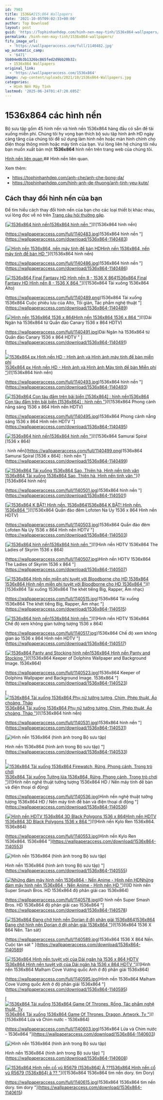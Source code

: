 ```yaml
---
id: 7903
title: 1536&#215;864 Wallpapers
date: '2021-10-05T09:02:33+00:00'
author: Top Download
layout: post
guid: 'https://Tophinhanhdep.com/hinh-nen-may-tinh/1536x864-wallpapers/'
permalink: /hinh-nen-may-tinh/1536x864-wallpapers/
fifu_image_url:
  - 'https://wallpaperaccess.com/full/1140482.jpg'
wp_automatic_camp:
  - '6471'
5b804e0b3b1326bc865fed2d9bb20b32:
  - 1536x864 Wallpapers
original_link:
  - 'https://wallpaperaccess.com/1536x864'
image: /wp-content/uploads/2021/10/1536x864-Wallpapers.jpg
categories:
  - Hình Nền Máy Tính
lastmod: '2025-06-24T01:47:20.695Z'
---
```

# 1536x864 các hình nền

Bộ sưu tập gồm 45 hình nền và hình nền 1536x864 hàng đầu có sẵn để tải xuống miễn phí. Chúng tôi hy vọng bạn thích bộ sưu tập hình ảnh HD ngày càng tăng của chúng tôi để sử dụng làm hình nền hoặc màn hình chính cho điện thoại thông minh hoặc máy tính của bạn. Vui lòng liên hệ chúng tôi nếu bạn muốn xuất bản một **1536x864** hình nền trên trang web của chúng tôi.

[Hình nền liên quan ](#related) ## Hình nền liên quan.

   
 Xem thêm:

   
- <https://tophinhanhdep.com/anh-che/anh-che-bong-da/>
- <https://tophinhanhdep.com/hinh-anh-de-thuong/anh-tinh-yeu-kute/>

## Cách thay đổi hình nền của bạn

Để tìm hiểu cách thay đổi hình nền của bạn cho các loại thiết bị khác nhau, vui lòng đọc về nó trên [Trang câu hỏi thường gặp](https://tophinhanhdep.com/faq/).

  
[[![1536x864 hình nền](https://wallpaperaccess.com/full/1140482.jpg)1536x864 hình nền "](https://wallpaperaccess.com/download/1536x864-1140482)](![1536x864 hình nền)

(https://wallpaperaccess.com/full/1140483.jpg)1536x864 hình nền "](https://wallpaperaccess.com/download/1536x864-1140483)

[[![Hình nền 1536x864, nền máy tính để bàn HD](https://wallpaperaccess.com/full/1140484.jpg)Hình nền 1536x864, nền máy tính để bàn HD "](https://wallpaperaccess.com/download/1536x864-1140484)](![1536x864 hình nền)

(https://wallpaperaccess.com/full/1140486.jpg)1536x864 hình nền "](https://wallpaperaccess.com/download/1536x864-1140486)

[[![1536x864 Final Fantasy HD Hình nền 8 - 1536 X 864](https://wallpaperaccess.com/full/1140488.jpg)1536x864 Final Fantasy HD Hình nền 8 - 1536 X 864 "](https://wallpaperaccess.com/download/1536x864-1140488)](![1536x864 Tải xuống 1536x864 Alto)

(https://wallpaperaccess.com/full/1140489.png)1536x864 Tải xuống 1536x864 Cuộc phiêu lưu của Alto, Tối giản, Tác phẩm nghệ thuật "](https://wallpaperaccess.com/download/1536x864-1140489)

[[![Hình nền 1536x864 1536 x 864](https://wallpaperaccess.com/full/1140490.jpg)Hình nền 1536x864 1536 x 864 "](https://wallpaperaccess.com/download/1536x864-1140490)](![Dải Ngân hà 1536x864 từ Quần đảo Canary 1536 x 864 HDTV)

(https://wallpaperaccess.com/full/1140491.jpg)Dải Ngân hà 1536x864 từ Quần đảo Canary 1536 x 864 HDTV " ](https://wallpaperaccess.com/download/1536x864-1140491)

[[![1536x864 px Hình nền HD - Hình ảnh và Hình ảnh máy tính để bàn miễn phí](https://wallpaperaccess.com/full/1140492.jpg)1536x864 px Hình nền HD - Hình ảnh và Hình ảnh Máy tính để bàn Miễn phí "](https://wallpaperaccess.com/download/1536x864-1140492)](![1536x864 hình nền)

(https://wallpaperaccess.com/full/1140493.jpg)1536x864 hình nền "](https://wallpaperaccess.com/download/1536x864-1140493)

[[![1536x864 Con tàu đắm trên bãi biển [1536x864] : hình nền](https://wallpaperaccess.com/full/1140494.jpg)1536x864 Con tàu đắm trên bãi biển \[1536x864\] : hình nền "](https://wallpaperaccess.com/download/1536x864-1140494)](![1536x864 Phong cảnh nắng sáng 1536 x 864 Hình nền HDTV)

(https://wallpaperaccess.com/full/1140495.jpg)1536x864 Phong cảnh nắng sáng 1536 x 864 Hình nền HDTV "](https://wallpaperaccess.com/download/1536x864-1140495)

[[![1536x864 hình nền](https://wallpaperaccess.com/full/1140497.jpg)1536x864 hình nền "](https://wallpaperaccess.com/download/1536x864-1140497)](![1536x864 Samurai Spiral [1536 x 864)

 : hình nền](https://wallpaperaccess.com/full/1140499.png)1536x864 Samurai Spiral \[1536 x 864\] : hình nền "](https://wallpaperaccess.com/download/1536x864-1140499)

[[![1536x864 Tải xuống 1536x864 Sao, Thiên hà, Hình nền tinh vân](https://wallpaperaccess.com/full/1140500.jpg)1536x864 Tải xuống 1536x864 Sao, Thiên hà, Hình nền tinh vân "](https://wallpaperaccess.com/download/1536x864-1140500)](![1536x864 hình nền)

(https://wallpaperaccess.com/full/1140501.jpg)1536x864 hình nền "](https://wallpaperaccess.com/download/1536x864-1140501)

[[![1536x864 K BẬT!  Hình nền.  1536x864](https://wallpaperaccess.com/full/1140502.jpg)1536x864 K BẬT! Hình nền. 1536x864 "](https://wallpaperaccess.com/download/1536x864-1140502)](![1536x864 Quần đảo đêm Lofoten Na Uy 1536 x 864 Hình nền HDTV)

(https://wallpaperaccess.com/full/1140503.jpg)1536x864 Quần đảo đêm Lofoten Na Uy 1536 x 864 Hình nền HDTV "](https://wallpaperaccess.com/download/1536x864-1140503)

[[![1536x864 hình nền](https://wallpaperaccess.com/full/1140504.jpg)1536x864 hình nền "](https://wallpaperaccess.com/download/1536x864-1140504)](![Hình nền HDTV 1536x864 The Ladies of Skyrim 1536 x 864)

(https://wallpaperaccess.com/full/1140507.jpg)Hình nền HDTV 1536x864 The Ladies of Skyrim 1536 x 864 "](https://wallpaperaccess.com/download/1536x864-1140507)

[[![1536x864 Hình nền miễn phí tuyệt vời Bloodborne cho HD 1536x864](https://wallpaperaccess.com/full/1140510.jpg)1536x864 Hình nền miễn phí tuyệt vời Bloodborne cho HD 1536x864 "](https://wallpaperaccess.com/download/1536x864-1140510)](![1536x864 Tải xuống 1536x864 The khét tiếng Big, Rapper, Âm nhạc)

(https://wallpaperaccess.com/full/1140515.jpg)1536x864 Tải xuống 1536x864 The khét tiếng Big, Rapper, Âm nhạc "](https://wallpaperaccess.com/download/1536x864-1140515)

[[![1536x864 hình nền](https://wallpaperaccess.com/full/1140516.jpg)1536x864 hình nền "](https://wallpaperaccess.com/download/1536x864-1140516)](![Hình nền HDTV 1536x864 Chế độ xem không gian tưởng tượng 1536 x 864)

(https://wallpaperaccess.com/full/1140517.jpg)1536x864 Chế độ xem không gian ảo 1536 x 864 Hình nền HDTV "](https://wallpaperaccess.com/download/1536x864-1140517)

[[![1536x864 Panty and Stocking hình nền](https://wallpaperaccess.com/full/1140522.jpg)1536x864 Hình nền Panty and Stocking "](https://wallpaperaccess.com/download/1536x864-1140522)](![1536x864 Keeper of Dolphins Wallpaper and Background Image.  1536x864)

(https://wallpaperaccess.com/full/1140523.jpg)1536x864 Keeper of Dolphins Wallpaper and Background Image. 1536x864 "](https://wallpaperaccess.com/download/1536x864-1140523)

[[![1536x864 Tải xuống 1536x864 Phụ nữ tưởng tượng, Chim, Phép thuật, Áo choàng, Tháp](https://wallpaperaccess.com/full/1140524.jpg)1536x864 Tải xuống 1536x864 Phụ nữ tưởng tượng, Chim, Phép thuật, Áo choàng, Tháp "](https://wallpaperaccess.com/download/1536x864-1140524)](![1536x864 hình nền)

(https://wallpaperaccess.com/full/1140531.jpg)1536x864 hình nền "](https://wallpaperaccess.com/download/1536x864-1140531)

[![Hình nền 1536x864 (hình ảnh trong Bộ sưu tập)](https://wallpaperaccess.com/full/1140533.jpg)

Hình nền 1536x864 (hình ảnh trong Bộ sưu tập) "](https://wallpaperaccess.com/download/1536x864-1140533)

[[![1536x864 Tải xuống 1536x864 Firewatch, Rừng, Phong cảnh, Trong trò chơi](https://wallpaperaccess.com/full/1140535.jpg)1536x864 Tải xuống Tường lửa 1536x864, Rừng, Phong cảnh, Trong trò chơi "](https://wallpaperaccess.com/download/1536x864-1140535)](![Hình nền nghệ thuật tưởng tượng 1536x864 HD / Nền máy tính để bàn và điện thoại di động)

(https://wallpaperaccess.com/full/1140536.jpg)Hình nền nghệ thuật tưởng tượng 1536x864 HD / Nền máy tính để bàn và điện thoại di động "](https://wallpaperaccess.com/download/1536x864-1140536)

[[![Hình nền HDTV 1536x864 3D Black Polygons 1536 x 864](https://wallpaperaccess.com/full/1140549.jpg)Hình nền HDTV 1536x864 3D Black Polygons 1536 x 864 "](https://wallpaperaccess.com/download/1536x864-1140549)](![Hình nền Kylo Ren 1536x864.  1536x864)

(https://wallpaperaccess.com/full/1140553.jpg)Hình nền Kylo Ren 1536x864. 1536x864 "](https://wallpaperaccess.com/download/1536x864-1140553)

[![Hình nền 1536x864 (hình ảnh trong Bộ sưu tập)](https://wallpaperaccess.com/full/1140555.jpg)

Hình nền 1536x864 (hình ảnh trong Bộ sưu tập) "](https://wallpaperaccess.com/download/1536x864-1140555)

[[![Những đám mây hình nền 1536x864 - Nền Anime - Hình nền HD](https://wallpaperaccess.com/full/1140560.jpg)Những đám mây hình nền 1536x864 - Nền Anime - Hình nền HD "](https://wallpaperaccess.com/download/1536x864-1140560)](![ID hình nền Super Smash Bros. HD 1536x864 độ phân giải cao 1536x864)

(https://wallpaperaccess.com/full/1140578.jpg)ID hình nền Super Smash Bros. HD 1536x864 độ phân giải cao 1536x864 "](https://wallpaperaccess.com/download/1536x864-1140578)

[[![1536x864 Đang chờ hình nền Dorian ở độ phân giải 1536x864](https://wallpaperaccess.com/full/1140585.jpg)1536x864 Đang chờ hình nền Dorian ở độ phân giải 1536x864 "](https://wallpaperaccess.com/download/1536x864-1140585)](![1536x864 1536 X 864 Nền.  Tàn sát)

(https://wallpaperaccess.com/full/1140589.jpg)1536x864 1536 X 864 Nền. Cuộc tàn sát " ](https://wallpaperaccess.com/download/1536x864-1140589)

[[![1536x864 Hình nền tuyệt vời của Dải ngân hà 1536 x 864 HDTV](https://wallpaperaccess.com/full/1140591.jpg)1536x864 Hình nền tuyệt vời của Dải ngân hà 1536 x 864 HDTV "](https://wallpaperaccess.com/download/1536x864-1140591)](![Hình nền 1536x864 Malham Cove Vương quốc Anh ở độ phân giải 1536x864)

(https://wallpaperaccess.com/full/1140595.jpg)Hình nền 1536x864 Malham Cove Vương quốc Anh ở độ phân giải 1536x864 "](https://wallpaperaccess.com/download/1536x864-1140595)

[[![1536x864 Tải xuống 1536x864 Game Of Thrones, Rồng, Tác phẩm nghệ thuật, Tv](https://wallpaperaccess.com/full/1140597.png)1536x864 Tải xuống 1536x864 Game Of Thrones, Dragon, Artwork, Tv "](https://wallpaperaccess.com/download/1536x864-1140597)](![1536x864 Lửa và Chim nước - 1536x864)

(https://wallpaperaccess.com/full/1140603.jpg)1536x864 Lửa và Chim nước - 1536x864 "](https://wallpaperaccess.com/download/1536x864-1140603)

[![Hình nền 1536x864 (hình ảnh trong Bộ sưu tập)](https://wallpaperaccess.com/full/1140608.jpg)

Hình nền 1536x864 (hình ảnh trong Bộ sưu tập) "](https://wallpaperaccess.com/download/1536x864-1140608)

[[![1536x864 Hình nền cổ vũ R5679 (1536x864) Ã ??](https://wallpaperaccess.com/full/1140612.jpg)1536x864 Hình nền cổ vũ R5679 (1536x864) â ?? "](https://wallpaperaccess.com/download/1536x864-1140612)](![1536x864 1536x864 tìm nền dory.  tìm Dory)

(https://wallpaperaccess.com/full/1140615.jpg)1536x864 1536x864 tìm nền dory. tìm dory "](https://wallpaperaccess.com/download/1536x864-1140615)
